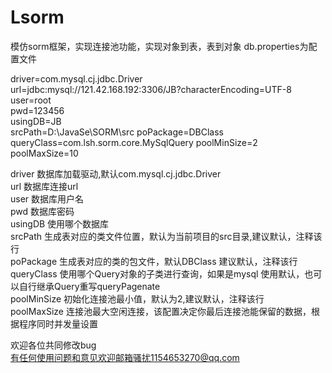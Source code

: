 # Lsorm
模仿sorm框架，实现连接池功能，实现对象到表，表到对象
db.properties为配置文件  




driver=com.mysql.cj.jdbc.Driver  
url=jdbc:mysql://121.42.168.192:3306/JB?characterEncoding=UTF-8  
user=root  
pwd=123456  
usingDB=JB  
srcPath=D:\\JavaSe\\SORM\\src
poPackage=DBClass
queryClass=com.lsh.sorm.core.MySqlQuery
poolMinSize=2  
poolMaxSize=10  












driver               数据库加载驱动,默认com.mysql.cj.jdbc.Driver  
url                  数据库连接url  
user                 数据库用户名  
pwd                  数据库密码  
usingDB              使用哪个数据库  
srcPath              生成表对应的类文件位置，默认为当前项目的src目录,建议默认，注释该行  
poPackage            生成表对应的类的包文件，默认DBClass     建议默认，注释该行  
queryClass           使用哪个Query对象的子类进行查询，如果是mysql 使用默认，也可以自行继承Query重写queryPagenate  
poolMinSize          初始化连接池最小值，默认为2,建议默认，注释该行  
poolMaxSize          连接池最大空闲连接，该配置决定你最后连接池能保留的数据，根据程序同时并发量设置  
  
  
  
  
欢迎各位共同修改bug  
有任何使用问题和意见欢迎邮箱骚扰1154653270@qq.com  
